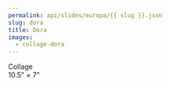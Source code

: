 ```yaml
---
permalink: api/slides/europa/{{ slug }}.json
slug: dora
title: Dora
images:
  - collage-dora
---
```

Collage  
10.5" × 7"